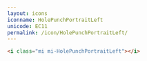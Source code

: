 ```yaml
---
layout: icons
iconname: HolePunchPortraitLeft
unicode: EC11
permalink: /icon/HolePunchPortraitLeft/
---
```


``` html
<i class="mi mi-HolePunchPortraitLeft"></i>
```
